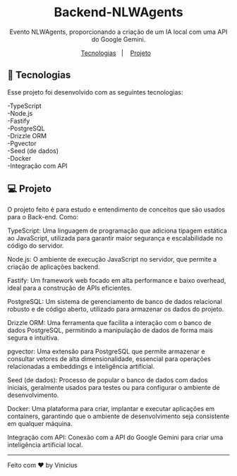 <h1 align="center"> Backend-NLWAgents </h1>

<p align="center">
Evento NLWAgents, proporcionando a criação de um IA local com uma API do Google Gemini. <br/>
</p>

<p align="center">
  <a href="#-tecnologias">Tecnologias</a>&nbsp;&nbsp;&nbsp;|&nbsp;&nbsp;&nbsp;
  <a href="#-projeto">Projeto</a>&nbsp;&nbsp;&nbsp;
</p>

## 🚀 Tecnologias

Esse projeto foi desenvolvido com as seguintes tecnologias:

-TypeScript <br>
-Node.js <br>
-Fastify <br>
-PostgreSQL <br>
-Drizzle ORM <br>
-Pgvector <br>
-Seed (de dados) <br>
-Docker <br>
-Integração com API <br>

## 💻 Projeto

O projeto feito é para estudo e entendimento de conceitos que são usados para o Back-end. Como:

TypeScript: Uma linguagem de programação que adiciona tipagem estática ao JavaScript, utilizada para garantir maior segurança e escalabilidade no código do servidor.

Node.js: O ambiente de execução JavaScript no servidor, que permite a criação de aplicações backend.

Fastify: Um framework web focado em alta performance e baixo overhead, ideal para a construção de APIs eficientes.

PostgreSQL: Um sistema de gerenciamento de banco de dados relacional robusto e de código aberto, utilizado para armazenar os dados do projeto.

Drizzle ORM: Uma ferramenta que facilita a interação com o banco de dados PostgreSQL, permitindo a manipulação de dados de forma mais segura e intuitiva.

pgvector: Uma extensão para PostgreSQL que permite armazenar e consultar vetores de alta dimensionalidade, essencial para operações relacionadas a embeddings e inteligência artificial.

Seed (de dados): Processo de popular o banco de dados com dados iniciais, geralmente usados para testes ou para configurar o ambiente de desenvolvimento.

Docker: Uma plataforma para criar, implantar e executar aplicações em containers, garantindo que o ambiente de desenvolvimento seja consistente em qualquer máquina.

Integração com API: Conexão com a API do Google Gemini para criar uma inteligência artificial local.

---

Feito com ♥ by Vinicius 
